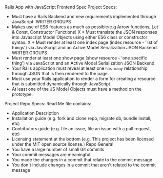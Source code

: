 Rails App with JavaScript Frontend Spec
Project Specs:
* Must have a Rails Backend and new requirements implemented through JavaScript. WRITER GROUPS
* Makes use of ES6 features as much as possible(e.g Arrow functions, Let & Const, Constructor Functions)
X * Must translate the JSON responses into Javascript Model Objects using either ES6 class or constructor syntax. 
X * Must render at least one index page (index resource - 'list of things') via JavaScript and an Active Model Serialization JSON Backend. WRITER GROUPS
* Must render at least one show page (show resource - 'one specific thing') via JavaScript and an Active Model Serialization JSON Backend.
* Your Rails application must reveal at least one `has-many` relationship through JSON that is then rendered to the page.
* Must use your Rails application to render a form for creating a resource that is submitted dynamically through JavaScript.
* At least one of the JS Model Objects must have a method on the prototype.


Project Repo Specs:
Read Me file contains:
* Application Description
* Installation guide (e.g. fork and clone repo, migrate db, bundle install, etc)
* Contributors guide (e.g. file an issue, file an issue with a pull request, etc)
* Licensing statement at the bottom (e.g. This project has been licensed under the MIT open source license.)
Repo General
* You have a large number of small Git commits
* Your commit messages are meaningful
* You made the changes in a commit that relate to the commit message
* You don't include changes in a commit that aren't related to the commit message
